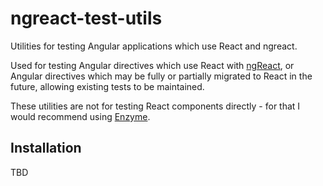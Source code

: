 # ngreact-test-utils
Utilities for testing Angular applications which use React and ngreact. 

Used for testing Angular directives which use React with [ngReact](https://github.com/ngReact/ngReact), or Angular directives which may be fully or partially migrated to React in the future, allowing existing tests to be maintained. 

These utilities are not for testing React components directly - for that I would recommend using [Enzyme](https://github.com/airbnb/enzyme).

## Installation
TBD
